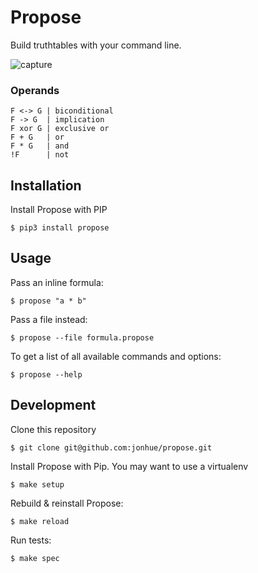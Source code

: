 # Propose

Build truthtables with your command line.

![capture](https://user-images.githubusercontent.com/13420273/53683290-4d235900-3cff-11e9-9e1f-3ee883a91b8b.PNG)

### Operands

```
F <-> G | biconditional
F -> G  | implication
F xor G | exclusive or
F + G   | or
F * G   | and
!F      | not
```

## Installation

Install Propose with PIP

    $ pip3 install propose

## Usage

Pass an inline formula:

    $ propose "a * b"

Pass a file instead:

    $ propose --file formula.propose

To get a list of all available commands and options:

    $ propose --help

## Development

Clone this repository

    $ git clone git@github.com:jonhue/propose.git

Install Propose with Pip. You may want to use a virtualenv

    $ make setup

Rebuild & reinstall Propose:

    $ make reload

Run tests:

    $ make spec
